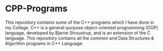 # CPP-Programs
This repository contains some of the C++ programs which I have done in my College. C++ is a general-purpose object-oriented programming (OOP) language, developed by Bjarne Stroustrup, and is an extension of the C language. This repository contains all the common and Data Structures &amp; Algorithm programs in C++ Language.
